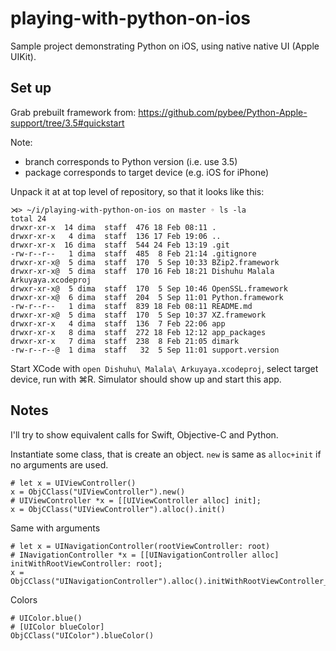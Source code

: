 # playing-with-python-on-ios

Sample project demonstrating Python on iOS, using native native UI (Apple UIKit).

## Set up

Grab prebuilt framework from:
https://github.com/pybee/Python-Apple-support/tree/3.5#quickstart

Note:
* branch corresponds to Python version (i.e. use 3.5)
* package corresponds to target device (e.g. iOS for iPhone)

Unpack it at at top level of repository, so that it looks like this:
```
⋊> ~/i/playing-with-python-on-ios on master ◦ ls -la
total 24
drwxr-xr-x  14 dima  staff  476 18 Feb 08:11 .
drwxr-xr-x   4 dima  staff  136 17 Feb 19:06 ..
drwxr-xr-x  16 dima  staff  544 24 Feb 13:19 .git
-rw-r--r--   1 dima  staff  485  8 Feb 21:14 .gitignore
drwxr-xr-x@  5 dima  staff  170  5 Sep 10:33 BZip2.framework
drwxr-xr-x@  5 dima  staff  170 16 Feb 18:21 Dishuhu Malala Arkuyaya.xcodeproj
drwxr-xr-x@  5 dima  staff  170  5 Sep 10:46 OpenSSL.framework
drwxr-xr-x@  6 dima  staff  204  5 Sep 11:01 Python.framework
-rw-r--r--   1 dima  staff  839 18 Feb 08:11 README.md
drwxr-xr-x@  5 dima  staff  170  5 Sep 10:37 XZ.framework
drwxr-xr-x   4 dima  staff  136  7 Feb 22:06 app
drwxr-xr-x   8 dima  staff  272 18 Feb 12:12 app_packages
drwxr-xr-x   7 dima  staff  238  8 Feb 21:05 dimark
-rw-r--r--@  1 dima  staff   32  5 Sep 11:01 support.version
```

Start XCode with `open Dishuhu\ Malala\ Arkuyaya.xcodeproj`, select target device, run with ⌘R. Simulator should show up and start this app.

## Notes

I'll try to show equivalent calls for Swift, Objective-C and Python.

Instantiate some class, that is create an object. `new` is same as `alloc+init` if no arguments are used.

```
# let x = UIViewController()
x = ObjCClass("UIViewController").new()
# UIViewController *x = [[UIViewController alloc] init];
x = ObjCClass("UIViewController").alloc().init()
```

Same with arguments

```
# let x = UINavigationController(rootViewController: root)
# INavigationController *x = [[UINavigationController alloc] initWithRootViewController: root];
x = ObjCClass("UINavigationController").alloc().initWithRootViewController_(root)
```

Colors

```
# UIColor.blue()
# [UIColor blueColor]
ObjCClass("UIColor").blueColor()
```

